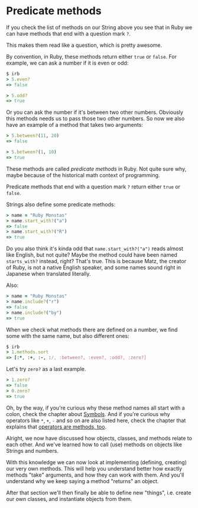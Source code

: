 # Predicate methods

If you check the list of methods on our String above you see that in Ruby we
can have methods that end with a question mark `?`.

This makes them read like a question, which is pretty awesome.

By convention, in Ruby, these methods return either `true` or `false`. For
example, we can ask a number if it is even or odd:

```ruby
$ irb
> 5.even?
=> false

> 5.odd?
=> true
```

Or you can ask the number if it's between two other numbers. Obviously this
methods needs us to pass those two other numbers. So now we also have an example
of a method that takes two arguments:

```ruby
> 5.between?(11, 20)
=> false

> 5.between?(1, 10)
=> true
```

These methods are called *predicate methods* in Ruby. Not quite sure why, maybe
because of the historical math context of programming.

<p class="hint">
Predicate methods that end with a question mark <code>?</code> return either <code>true</code> or <code>false</code>.
</p>

Strings also define some predicate methods:

```ruby
> name = "Ruby Monstas"
> name.start_with?("a")
=> false
> name.start_with?("R")
=> true
```

Do you also think it's kinda odd that `name.start_with?("a")` reads almost like
English, but not quite? Maybe the method could have been named `starts_with?`
instead, right? That's true. This is because Matz, the creator of Ruby, is not
a native English speaker, and some names sound right in Japanese when
translated literally.

Also:

```ruby
> name = "Ruby Monstas"
> name.include?("r")
=> false
> name.include?("by")
=> true
```

When we check what methods there are defined on a number, we find some with the
same name, but also different ones:

```ruby
$ irb
> 1.methods.sort
=> [:*, :+, :-, :/, :between?, :even?, :odd?, :zero?]
```

Let's try `zero?` as a last example.

```ruby
> 1.zero?
=> false
> 0.zero?
=> true
```

Oh, by the way, if you're curious why these method names all start with a colon,
check the chapter about [Symbols](/more_built_in_classes/symbols.html). And if
you're curious why operators like `*`, `+`, `-` and so on are also listed here,
check the chapter that explains that [operators are methods, too](/13-operators/methods.html).

Alright, we now have discussed how objects, classes, and methods relate to each other.
And we've learned how to call (use) methods on objects like Strings and numbers.

With this knowledge we can now look at implementing (defining, creating) our
very own methods. This will help you understand better how exactly methods "take"
arguments, and how they can work with them. And you'll understand why we keep
saying a method "returns" an object.

After that section we'll then finally be able to define new "things", i.e.
create our own classes, and instantiate objects from them.
